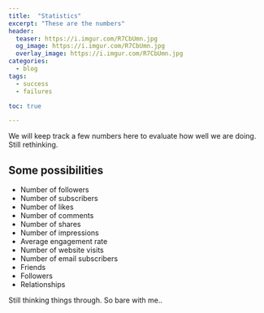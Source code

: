 ```yaml
---
title:  "Statistics"
excerpt: "These are the numbers"
header:
  teaser: https://i.imgur.com/R7CbUmn.jpg
  og_image: https://i.imgur.com/R7CbUmn.jpg
  overlay_image: https://i.imgur.com/R7CbUmn.jpg
categories:
  - blog
tags:
  - success
  - failures

toc: true

---
```


We will keep track a few numbers here to evaluate how well we are doing. Still rethinking. 


## Some possibilities
* Number of followers
* Number of subscribers
* Number of likes
* Number of comments
* Number of shares
* Number of impressions
* Average engagement rate
* Number of website visits
* Number of email subscribers
* Friends
* Followers
* Relationships

Still thinking things through. So bare with me..
